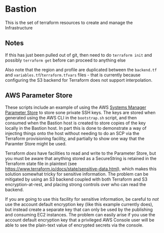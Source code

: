 # Bastion
This is the set of terraform resources to create and manage the Infrastructure

## Notes
If this has just been pulled out of git, then need to do `terraform init` and possibly `terraform get` before can proceed to anything else

Also note that the region and profile are duplicated between the `backend.tf` and `variables.tf`/`terraform.tfvars` files - that is currently because configuring the S3 backend for Terraform does not support interpolation.

## AWS Parameter Store
These scripts include an example of using the AWS [Systems Manager Parameter Store](https://docs.aws.amazon.com/systems-manager/latest/userguide/systems-manager-paramstore.html) to store sone private SSH keys. The keys are stored when generated using the AWS CLI in the `bootstrap.sh` script, and then consumed when the Bastion host is created to store copies of the key locally in the Bastion host. In part this is done to demonstrate a way of injecting things onto the host without needing to do an SCP via the Terraform provisioning facility, and partially to show one way that the Paramter Store might be used.

Terraform _does_ have facilities to read and write to the Parameter Store, but you must be aware that anything stored as a SecureString is retained in the Terraform state file in plaintext (see  <https://www.terraform.io/docs/state/sensitive-data.html>), which makes this solution somewhat tricky for sensitive information. The problem can be mitigated by using an S3 backend coupled with both Terraform and S3 encryption-at-rest, and placing strong controls over who can read the backend.

If you are going to use this facility for sensitive information, be careful to _not_ use the account default encryption key (like this example currently does), but instead create a separate key that can only be used by the publishing and consuming EC2 instances. The problem can easily arise if you use the account default encryption key that a privileged AWS Console user will be able to see the plain-text value of encrypted secrets via the console.
